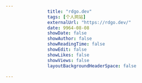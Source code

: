 ---
                title: "rdgo.dev"
                tags: [个人网站]
                externalUrl: "https://rdgo.dev/"
                date: 9964-08-08
                showDate: false
                showAuthor: false
                showReadingTime: false
                showEdit: false
                showLikes: false
                showViews: false
                layoutBackgroundHeaderSpace: false
                ---

